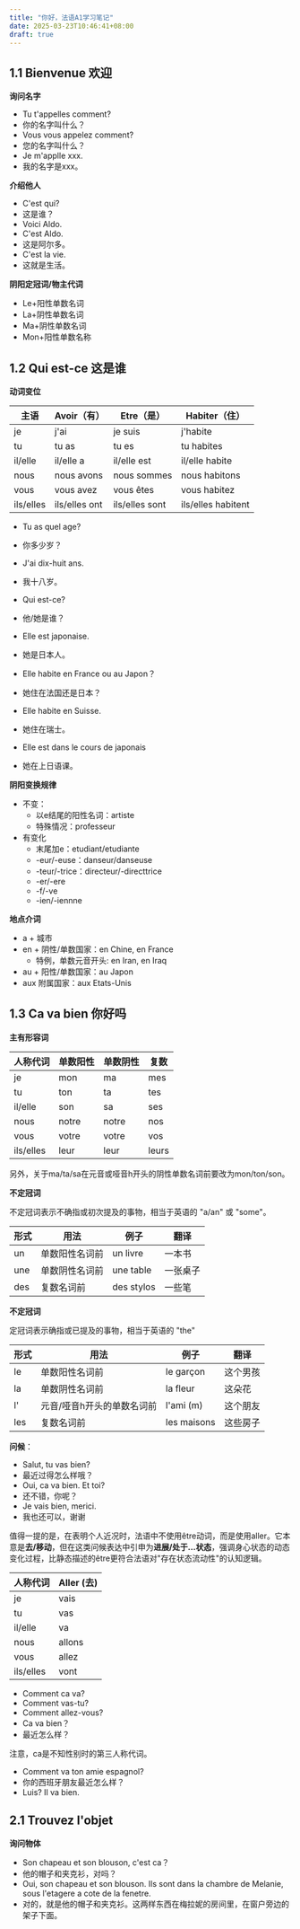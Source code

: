 ```yaml
---
title: "你好，法语A1学习笔记"
date: 2025-03-23T10:46:41+08:00
draft: true
---
```


## 1.1 Bienvenue 欢迎

**询问名字**

- Tu t'appelles comment?
- 你的名字叫什么？
- Vous vous appelez comment?
- 您的名字叫什么？
- Je m'applle xxx.
- 我的名字是xxx。

**介绍他人**

- C'est qui?
- 这是谁？
- Voici Aldo.
- C'est Aldo.
- 这是阿尔多。
- C'est la vie.
- 这就是生活。

**阴阳定冠词/物主代词**

- Le+阳性单数名词
- La+阴性单数名词
- Ma+阴性单数名词
- Mon+阳性单数名称

## 1.2 Qui est-ce 这是谁

**动词变位**

| 主语       | Avoir（有）     | Etre（是）       | Habiter（住）      |
|------------|----------------|----------------|-------------------|
| je         | j'ai           | je suis        | j'habite          |
| tu         | tu as          | tu es          | tu habites        |
| il/elle    | il/elle a      | il/elle est    | il/elle habite    |
| nous       | nous avons     | nous sommes    | nous habitons     |
| vous       | vous avez      | vous êtes      | vous habitez      |
| ils/elles  | ils/elles ont  | ils/elles sont | ils/elles habitent |

- Tu as quel age?
- 你多少岁？
- J'ai dix-huit ans.
- 我十八岁。

- Qui est-ce?
- 他/她是谁？
- Elle est japonaise.
- 她是日本人。

- Elle habite en France ou au Japon？
- 她住在法国还是日本？
- Elle habite en Suisse.
- 她住在瑞士。

- Elle est dans le cours de japonais
- 她在上日语课。

**阴阳变换规律**

- 不变：
  - 以e结尾的阳性名词：artiste
  - 特殊情况：professeur
- 有变化
  - 末尾加e：etudiant/etudiante
  - -eur/-euse：danseur/danseuse
  - -teur/-trice：directeur/-directtrice
  - -er/-ere
  - -f/-ve
  - -ien/-iennne

**地点介词**

- a + 城市
- en + 阴性/单数国家：en Chine, en France
  - 特例，单数元音开头: en Iran, en Iraq
- au + 阳性/单数国家：au Japon
- aux 附属国家：aux Etats-Unis

## 1.3 Ca va bien 你好吗

**主有形容词**

| 人称代词      | 单数阳性           | 单数阴性           | 复数             |
|--------------|--------------------|-------------------|-----------------|
| je           | mon                | ma                | mes             |
| tu           | ton                | ta                | tes             |
| il/elle      | son                | sa                | ses             |
| nous         | notre              | notre             | nos             |
| vous         | votre              | votre             | vos             |
| ils/elles    | leur               | leur              | leurs           |

另外，关于ma/ta/sa在元音或哑音h开头的阴性单数名词前要改为mon/ton/son。

**不定冠词**

不定冠词表示不确指或初次提及的事物，相当于英语的 "a/an" 或 "some"。

| 形式 | 用法                 | 例子      | 翻译      |
|-----|----------------------|-----------|-----------|
| un  | 单数阳性名词前	 | un livre     | 一本书      |
| une | 单数阴性名词前   | une table    | 一张桌子    |
| des | 复数名词前       | des stylos   | 一些笔     |

**不定冠词**

定冠词表示确指或已提及的事物，相当于英语的 "the"

| 形式 | 用法                 | 例子      | 翻译      |
|-----|----------------------|-----------|-----------|
| le  | 单数阳性名词前	              | le garçon           | 这个男孩      |
| la  | 单数阴性名词前                | la fleur            | 这朵花        |
| l'  | 元音/哑音h开头的单数名词前	   | l'ami (m)           | 这个朋友      |
| les | 复数名词前                    | les maisons         | 这些房子      |

**问候**：

- Salut, tu vas bien?
- 最近过得怎么样哦？
- Oui, ca va bien. Et toi?
- 还不错，你呢？
- Je vais bien, merici.
- 我也还可以，谢谢


值得一提的是，在表明个人近况时，法语中不使用être动词，而是使用aller。它本意是**去/移动**，但在这类问候表达中引申为**进展/处于...状态**，强调身心状态的动态变化过程，比静态描述的être更符合法语对"存在状态流动性"的认知逻辑。

| 人称代词    | Aller (去)      |
|------------|-----------------|
| je         | vais            |
| tu         | vas             |
| il/elle    | va              |
| nous       | allons          |
| vous       | allez           |
| ils/elles  | vont            |


- Comment ca va?
- Comment vas-tu?
- Comment allez-vous?
- Ca va bien？
- 最近怎么样？

注意，ca是不知性别时的第三人称代词。

- Comment va ton amie espagnol?
- 你的西班牙朋友最近怎么样？
- Luis? Il va bien.

## 2.1 Trouvez l'objet

**询问物体**

- Son chapeau et son blouson, c'est ca？
- 他的帽子和夹克衫，对吗？
- Oui, son chapeau et son blouson. Ils sont dans la chambre de Melanie, sous l'etagere a cote de la fenetre.
- 对的，就是他的帽子和夹克衫。这两样东西在梅拉妮的房间里，在窗户旁边的架子下面。


